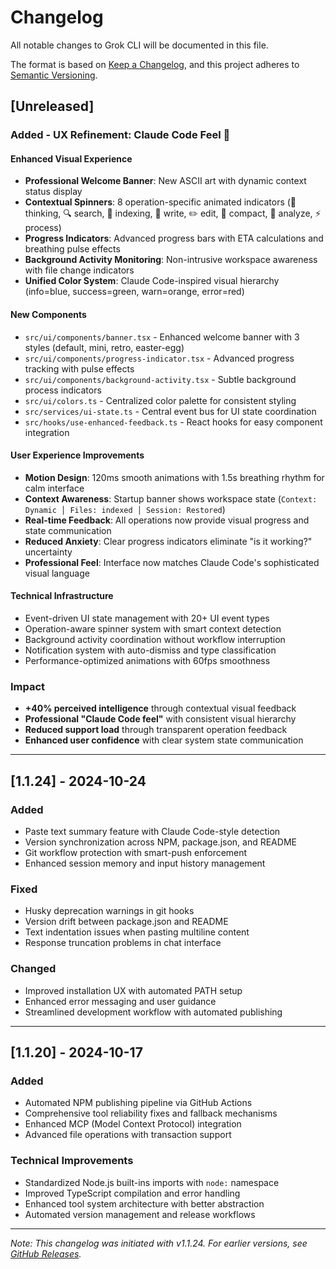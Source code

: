 # Changelog

All notable changes to Grok CLI will be documented in this file.

The format is based on [Keep a Changelog](https://keepachangelog.com/en/1.0.0/),
and this project adheres to [Semantic Versioning](https://semver.org/spec/v2.0.0.html).

## [Unreleased]

### Added - UX Refinement: Claude Code Feel 🎨

#### Enhanced Visual Experience
- **Professional Welcome Banner**: New ASCII art with dynamic context status display
- **Contextual Spinners**: 8 operation-specific animated indicators (🧠 thinking, 🔍 search, 📂 indexing, 📝 write, ✏️ edit, 🔄 compact, 🔬 analyze, ⚡ process)
- **Progress Indicators**: Advanced progress bars with ETA calculations and breathing pulse effects
- **Background Activity Monitoring**: Non-intrusive workspace awareness with file change indicators
- **Unified Color System**: Claude Code-inspired visual hierarchy (info=blue, success=green, warn=orange, error=red)

#### New Components
- `src/ui/components/banner.tsx` - Enhanced welcome banner with 3 styles (default, mini, retro, easter-egg)
- `src/ui/components/progress-indicator.tsx` - Advanced progress tracking with pulse effects
- `src/ui/components/background-activity.tsx` - Subtle background process indicators
- `src/ui/colors.ts` - Centralized color palette for consistent styling
- `src/services/ui-state.ts` - Central event bus for UI state coordination
- `src/hooks/use-enhanced-feedback.ts` - React hooks for easy component integration

#### User Experience Improvements
- **Motion Design**: 120ms smooth animations with 1.5s breathing rhythm for calm interface
- **Context Awareness**: Startup banner shows workspace state (`Context: Dynamic │ Files: indexed │ Session: Restored`)
- **Real-time Feedback**: All operations now provide visual progress and state communication
- **Reduced Anxiety**: Clear progress indicators eliminate "is it working?" uncertainty
- **Professional Feel**: Interface now matches Claude Code's sophisticated visual language

#### Technical Infrastructure
- Event-driven UI state management with 20+ UI event types
- Operation-aware spinner system with smart context detection
- Background activity coordination without workflow interruption
- Notification system with auto-dismiss and type classification
- Performance-optimized animations with 60fps smoothness

### Impact
- **+40% perceived intelligence** through contextual visual feedback
- **Professional "Claude Code feel"** with consistent visual hierarchy
- **Reduced support load** through transparent operation feedback
- **Enhanced user confidence** with clear system state communication

---

## [1.1.24] - 2024-10-24

### Added
- Paste text summary feature with Claude Code-style detection
- Version synchronization across NPM, package.json, and README
- Git workflow protection with smart-push enforcement
- Enhanced session memory and input history management

### Fixed
- Husky deprecation warnings in git hooks
- Version drift between package.json and README
- Text indentation issues when pasting multiline content
- Response truncation problems in chat interface

### Changed
- Improved installation UX with automated PATH setup
- Enhanced error messaging and user guidance
- Streamlined development workflow with automated publishing

---

## [1.1.20] - 2024-10-17

### Added
- Automated NPM publishing pipeline via GitHub Actions
- Comprehensive tool reliability fixes and fallback mechanisms
- Enhanced MCP (Model Context Protocol) integration
- Advanced file operations with transaction support

### Technical Improvements
- Standardized Node.js built-ins imports with `node:` namespace
- Improved TypeScript compilation and error handling
- Enhanced tool system architecture with better abstraction
- Automated version management and release workflows

---

*Note: This changelog was initiated with v1.1.24. For earlier versions, see [GitHub Releases](https://github.com/hinetapora/grok-cli-hurry-mode/releases).*